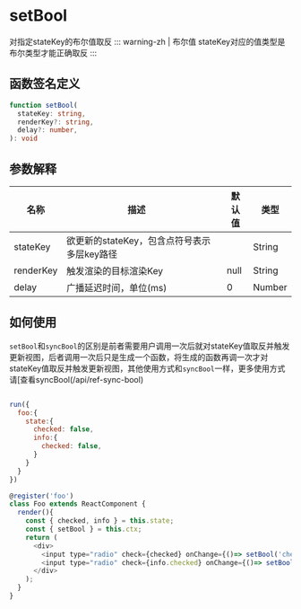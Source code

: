 # setBool
对指定stateKey的布尔值取反
::: warning-zh | 布尔值
stateKey对应的值类型是布尔类型才能正确取反
:::

## 函数签名定义
```ts
function setBool(
  stateKey: string,
  renderKey?: string,
  delay?: number, 
): void
```

## 参数解释
名称 | <div style="width:250px;">描述</div> |  默认值  | 类型 
-|-|-|-  
stateKey | 欲更新的stateKey，包含点符号表示多层key路径 | | String
renderKey | 触发渲染的目标渲染Key | null | String
delay | 广播延迟时间，单位(ms) | 0 | Number

## 如何使用
`setBool`和`syncBool`的区别是前者需要用户调用一次后就对stateKey值取反并触发更新视图，后者调用一次后只是生成一个函数，将生成的函数再调一次才对stateKey值取反并触发更新视图，其他使用方式和`syncBool`一样，更多使用方式请[查看syncBool(/api/ref-sync-bool)
```js

run({
  foo:{
    state:{
      checked: false,
      info:{
        checked: false,
      }
    }
  }
})

@register('foo')
class Foo extends ReactComponent {
  render(){
    const { checked, info } = this.state;
    const { setBool } = this.ctx;
    return (
      <div>
        <input type="radio" check={checked} onChange={()=> setBool('checked')} />
        <input type="radio" check={info.checked} onChange={()=> setBool('info.checked')} />
      </div>
    );
  }
}

```
